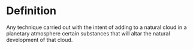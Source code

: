 # Definition

Any technique carried out with the intent of adding to a natural cloud
in a planetary atmosphere certain substances that will altar the natural
development of that cloud.

